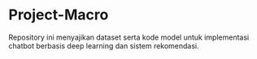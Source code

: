 # Project-Macro
Repository ini menyajikan dataset serta kode model untuk implementasi chatbot berbasis deep learning dan sistem rekomendasi.
